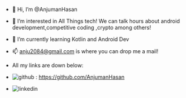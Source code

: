 - 👋 Hi, I’m @AnjumanHasan
- 👀 I’m interested in All Things tech! We can talk hours about android development,competitive coding ,crypto among others!
- 🌱 I’m currently learning Kotlin and Android Dev
- 📫 anju2084@gmail.com is where you can drop me a mail!

- All my links are down below:

- ![github](https://img.shields.io/badge/GitHub-000000?style=for-the-badge&logo=GitHub&logoColor=white) : https://github.com/AnjumanHasan
- ![linkedin](https://img.shields.io/badge/LinkedIn-03f8fc?style=for-the-badge&logo=LinkedIn&logoColor=white)


<!---
AnjumanHasan/AnjumanHasan is a ✨ special ✨ repository because its `README.md` (this file) appears on your GitHub profile.
You can click the Preview link to take a look at your changes.
--->
